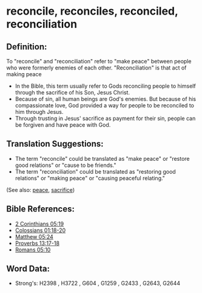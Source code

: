 # reconcile, reconciles, reconciled, reconciliation #

## Definition: ##

To "reconcile" and "reconciliation" refer to "make peace" between people who were formerly enemies of each other. "Reconciliation" is that act of making peace

* In the Bible, this term usually refer to Gods reconciling people to himself through the sacrifice of his Son, Jesus Christ.
* Because of sin, all human beings are God's enemies. But because of his compassionate love, God provided a way for people to be reconciled to him through Jesus.
* Through trusting in Jesus' sacrifice as payment for their sin, people can be forgiven and have peace with God.

## Translation Suggestions: ##

* The term "reconcile" could be translated as "make peace" or "restore good relations" or "cause to be friends."
* The term "reconciliation" could be translated as "restoring good relations" or "making peace" or "causing peaceful relating."

(See also: [peace](../other/peace.md), [sacrifice](../other/sacrifice.md))

## Bible References: ##

* [2 Corinthians 05:19](rc://en/tn/help/2co/05/19)
* [Colossians 01:18-20](rc://en/tn/help/col/01/18)
* [Matthew 05:24](rc://en/tn/help/mat/05/24)
* [Proverbs 13:17-18](rc://en/tn/help/pro/13/17)
* [Romans 05:10](rc://en/tn/help/rom/05/10)

## Word Data: ##

* Strong's: H2398 , H3722 , G604 , G1259 , G2433 , G2643, G2644
